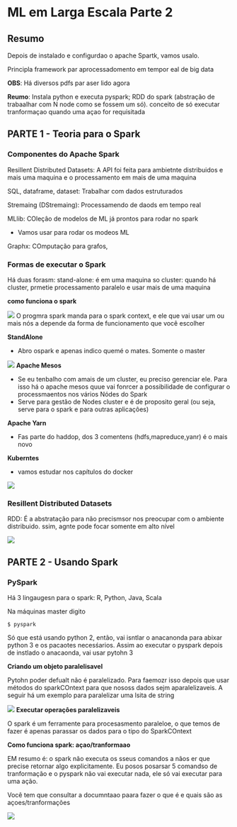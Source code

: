 # ML em Larga Escala Parte 2


## Resumo

Depois de instalado e configurdao o apache Spartk, vamos usalo.

Principla framework par aprocessadomento em tempor eal de big data

**OBS**: Há diversos pdfs par aser lido agora

**Reumo**: Instala python e executa pyspark; RDD do spark (abstração de trabaalhar com N node como se fossem um só). conceito de só executar tranformaçao quando uma açao for requisitada

## PARTE 1 - Teoria para o Spark

### Componentes do Apache Spark

Resillent Distributed Datasets: A API foi feita para ambietnte distribuidos e mais uma maquina e o processamento em mais de uma maquina

SQL, dataframe, dataset: Trabalhar com dados estruturados

Stremaing (DStremaing): Processamendo de daods em tempo real

MLlib: COleçâo de modelos de ML já prontos para rodar no spark
+ Vamos usar para rodar os modeos ML

Graphx: COmputação para grafos,

### Formas de executar o Spark

Há duas forasm:
stand-alone: é em uma maquina so
cluster: quando há cluster, prmetie processamento paralelo e usar mais de uma maquina

**como funciona o spark**

![](/home/rhavel/Documentos/STUDY-PROJECTS/data-engineering-study/ds-academy/formacao-data-enginner/course-04-ml-in-cluster/imgs/img-c4-03-01.png)
O progmra spark manda para o spark context, e ele que vai usar um ou mais nós a depende da forma de funcionamento que você escolher

**StandAlone**
+ Abro ospark e apenas indico quemé o mates. Somente o master

![](/home/rhavel/Documentos/STUDY-PROJECTS/data-engineering-study/ds-academy/formacao-data-enginner/course-04-ml-in-cluster/imgs/img-c4-03-02.png)
**Apache Mesos**
+  Se eu tenbalho com amais de um cluster, eu preciso gerenciar ele. Para isso há o apache mesos quue vai fonrcer a possibilidade de configurar o processmaentos nos vários Nódes do Spark
+ Serve para gestâo de Nodes cluster e é de proposito geral (ou seja, serve para o spark e para outras aplicaçôes)

**Apache Yarn**
+ Fas parte do haddop, dos 3 comentens (hdfs,mapreduce,yanr) é o mais novo

**Kuberntes**
+ vamos estudar nos capítulos do docker

![](/home/rhavel/Documentos/STUDY-PROJECTS/data-engineering-study/ds-academy/formacao-data-enginner/course-04-ml-in-cluster/imgs/img-c4-03-03.png)

### Resillent Distributed Datasets

RDD: É a abstratação para não precismsor nos preocupar com o ambiente distribuido. ssim, agnte pode focar somente em alto nível

![](/home/rhavel/Documentos/STUDY-PROJECTS/data-engineering-study/ds-academy/formacao-data-enginner/course-04-ml-in-cluster/imgs/img-c4-03-05.png)
## PARTE 2 - Usando Spark


### PySpark


Há 3 lingaugesn para o spark: R, Python, Java, Scala

Na máquinas master digito

````
$ pyspark
````

Só que está usando python 2, então, vai isntlar o anacanonda para abixar python 3 e os pacaotes necesśarios. Assim ao executar o pyspark depois de instlado o anacaonda, vai usar pytohn 3

**Criando um objeto paralelisavel**

Pytohn poder defualt não é paralelizado. Para faemozr isso depois que usar métodos do sparkCOntext para que nososs dados sejm aparalelizaveis. A seguir há um exemplo para paralelizar uma lsita de string

![](/home/rhavel/Documentos/STUDY-PROJECTS/data-engineering-study/ds-academy/formacao-data-enginner/course-04-ml-in-cluster/imgs/img-c4-03-06.png)
**Executar operaçôes paralelizaveis**

O spark é um ferramente para procesasmento paraleloe, o que temos de fazer é apenas parassar os dados para o tipo do SparkCOntext

**Como funciona spark: açao/tranformaao**

EM resumo é: o spark não executa os sseus comandos a nãos er que precise retornar algo explicitamente. Eu posos posarsar 5 comandso de tranformação e o pyspark não vai executar nada, ele só vai executar para uma ação.

Você tem que consultar a documntaao paara fazer o que é e quais são as açoes/tranformações

![](/home/rhavel/Documentos/STUDY-PROJECTS/data-engineering-study/ds-academy/formacao-data-enginner/course-04-ml-in-cluster/imgs/img-c4-03-07.png)

